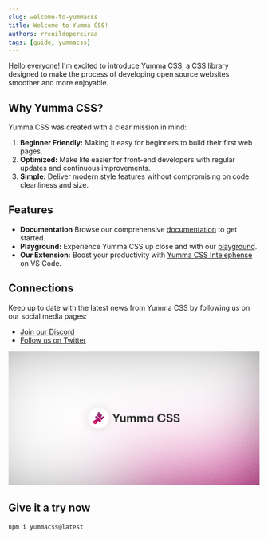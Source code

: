 ```yaml
---
slug: welcome-to-yummacss
title: Welcome to Yumma CSS!
authors: rrenildopereiraa
tags: [guide, yummacss]
---
```


Hello everyone! I'm excited to introduce [Yumma CSS](https://github.com/yumma-lib/yumma-css), a CSS library designed to make the process of developing open source websites smoother and more enjoyable.

<!-- truncate -->

## Why Yumma CSS?

Yumma CSS was created with a clear mission in mind:

1. **Beginner Friendly:** Making it easy for beginners to build their first web pages.
2. **Optimized:** Make life easier for front-end developers with regular updates and continuous improvements.
3. **Simple:** Deliver modern style features without compromising on code cleanliness and size.

## Features

- **Documentation** Browse our comprehensive [documentation](/docs/intro) to get started.
- **Playground:** Experience Yumma CSS up close and with our [playground](https://yummacss.com/playground).
- **Our Extension:** Boost your productivity with [Yumma CSS Intelephense](/blog/introducing-yummacss-intelephense) on VS Code.

## Connections

Keep up to date with the latest news from Yumma CSS by following us on our social media pages:

- [Join our Discord](https://discord.gg/2MUw2g6FCn)
- [Follow us on Twitter](https://twitter.com/yummacss)

![Welcome Banner](./banner.png)

## Give it a try now

```bash
npm i yummacss@latest
```
